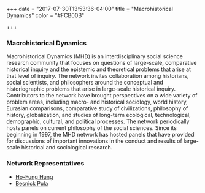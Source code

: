 +++
date = "2017-07-30T13:53:36-04:00"
title = "Macrohistorical Dynamics"
color = "#FCB00B"

+++

### Macrohistorical Dynamics

Macrohistorical Dynamics (MHD) is an interdisciplinary social science research community that focuses on questions of large-scale, comparative historical inquiry and the epistemic and theoretical problems that arise at that level of inquiry. The network invites collaboration among historians, social scientists, and philosophers around the conceptual and historiographic problems that arise in large-scale historical inquiry. Contributors to the network have brought perspectives on a wide variety of problem areas, including macro- and historical sociology, world history, Eurasian comparisons, comparative study of civilizations, philosophy of history, globalization, and studies of long-term ecological, technological, demographic, cultural, and political processes. The network periodically hosts panels on current philosophy of the social sciences. Since its beginning in 1997, the MHD network has hosted panels that have provided for discussions of important innovations in the conduct and results of large-scale historical and sociological research.

### Network Representatives

- [Ho-Fung Hung](mailto:hofung@jhu.edu)
- [Besnick Pula](mailto:bpula@vt.edu)
